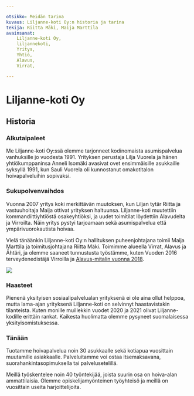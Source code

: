 ```yaml
---

otsikko: Meidän tarina
kuvaus: Liljanne-koti Oy:n historia ja tarina
tekija: Riitta Mäki, Maija Marttila
avainsanat: 
    Liljanne-koti Oy,
    liljannekoti,
    Yritys,
    Yhtiö,
    Alavus,
    Virrat,

---
```


# Liljanne-koti Oy

<div class="content-splitter">
<div>

## Historia

### Alkutaipaleet

Me Liljanne-koti Oy:ssä olemme tarjonneet kodinomaista asumispalvelua
vanhuksille jo vuodesta 1991. Yrityksen perustaja Lilja Vuorela ja hänen
yhtiökumppaninsa Anneli Isomäki avasivat ovet ensimmäisille
asukkaille syksyllä 1991, kun Sauli Vuorela oli kunnostanut
omakotitalon hoivapalveluihin sopivaksi.

### Sukupolvenvaihdos

Vuonna 2007 yritys koki merkittävän muutoksen, kun Liljan tytär
Riitta ja vastuuhoitaja Maija ottivat yrityksen haltuunsa.
Liljanne-koti muutettiin kommandiittiyhtiöstä osakeyhtiöksi,
ja uudet toimitilat löydettiin Alavudelta ja Virroilta.
Näin yritys pystyi tarjoamaan sekä asumispalvelua että
ympärivuorokautista hoivaa.

Vielä tänäänkin Liljanne-koti Oy:n hallituksen puheenjohtajana
toimii Maija Marttila ja toimitusjohtajana Riitta Mäki.
Toimimme alueella Virrat, Alavus ja Ähtäri,
ja olemme saaneet tunnustusta työstämme, kuten
Vuoden 2016 terveydenedistäjä Virroilla ja [Alavus-mitalin vuonna 2018](https://www.alavus.fi/fi/kaupunki-ja-hallinto/paatoksenteko/alavus-mitali.html).

</div>
    <div>
        <img src="https://cdn.pixabay.com/photo/2022/08/01/21/44/lily-7359060_1280.jpg">
    </div>
</div>

### Haasteet

Pienenä yksityisen sosiaalipalvelualan yrityksenä ei ole aina ollut helppoa, mutta
lama-ajan yrityksenä Liljanne-koti on selvinnyt haastavistakin tilanteista. Kuten
monille muillekkin vuodet 2020 ja 2021 olivat Liljanne-kodille erittäin rankat.
Kaikesta huolimatta olemme pysyneet suomalaisessa yksityisomistuksessa.



### Tänään

Tuotamme hoivapalvelua noin 30 asukkaalle sekä kotiapua vuosittain muutamille
asiakkaalle. Palveluitamme voi ostaa itsemaksavana,
suorahankintasopimuksella tai palvelusetelillä.

Meillä työskentelee noin 40 työntekijää,
joista suurin osa on hoiva-alan ammattilaisia.
Olemme opiskelijamyönteinen työyhteisö ja meillä on vuosittain useita
harjoittelijoita.
</div>
</div>
